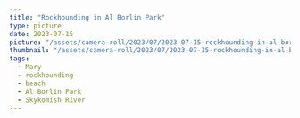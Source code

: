 ```yaml
---
title: "Rockhounding in Al Borlin Park"
type: picture
date: 2023-07-15
picture: "/assets/camera-roll/2023/07/2023-07-15-rockhounding-in-al-borlin-park/20230716_031736870_iOS.jpg"
thumbnail: "/assets/camera-roll/2023/07/2023-07-15-rockhounding-in-al-borlin-park/20230716_031736870_iOS-thumbnail.jpg"
tags:
  - Mary
  - rockhounding
  - beach
  - Al Borlin Park
  - Skykomish River
---
```

